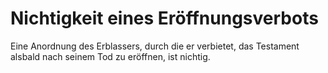 # Nichtigkeit eines Eröffnungsverbots

Eine Anordnung des Erblassers, durch die er verbietet, das Testament alsbald nach seinem Tod zu eröffnen, ist nichtig. 

